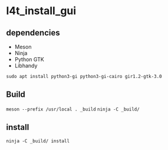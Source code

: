 # l4t_install_gui

## dependencies
* Meson
* Ninja
* Python GTK
* Libhandy

```sudo apt-get install -y ninja-build
sudo apt install python3-gi python3-gi-cairo gir1.2-gtk-3.0
```

## Build
`meson --prefix /usr/local . _build`
`ninja -C _build/`
## install
`ninja -C _build/ install`
